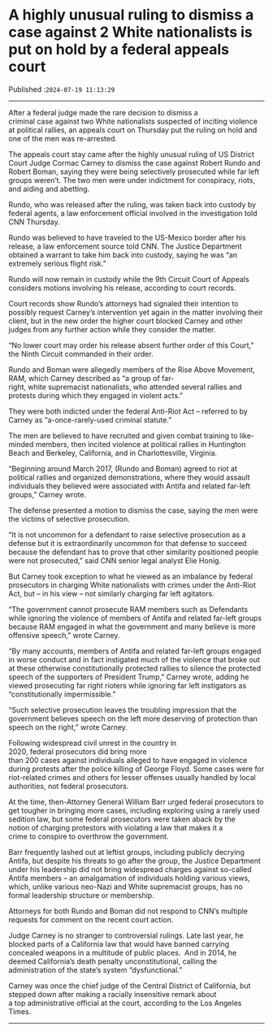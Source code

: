 # A highly unusual ruling to dismiss a case against 2 White nationalists is put on hold by a federal appeals court

Published :`2024-07-19 11:13:29`

---

After a federal judge made the rare decision to dismiss a criminal case against two White nationalists suspected of inciting violence at political rallies, an appeals court on Thursday put the ruling on hold and one of the men was re-arrested.

The appeals court stay came after the highly unusual ruling of US District Court Judge Cormac Carney to dismiss the case against Robert Rundo and Robert Boman, saying they were being selectively prosecuted while far left groups weren’t. The two men were under indictment for conspiracy, riots, and aiding and abetting.

Rundo, who was released after the ruling, was taken back into custody by federal agents, a law enforcement official involved in the investigation told CNN Thursday.

Rundo was believed to have traveled to the US-Mexico border after his release, a law enforcement source told CNN. The Justice Department obtained a warrant to take him back into custody, saying he was “an extremely serious flight risk.”

Rundo will now remain in custody while the 9th Circuit Court of Appeals considers motions involving his release, according to court records.

Court records show Rundo’s attorneys had signaled their intention to possibly request Carney’s intervention yet again in the matter involving their client, but in the new order the higher court blocked Carney and other judges from any further action while they consider the matter.

“No lower court may order h﻿is release absent further order of this Court,” the Ninth Circuit commanded in their order.

Rundo and Boman were allegedly members of the Rise Above Movement, RAM, which Carney described as “a group of far-right, white supremacist nationalists, who attended several rallies and protests during which they engaged in violent acts.”

They were both indicted under the federal Anti-Riot Act – referred to by Carney as “a-once-rarely-used criminal statute.”

The men are believed to have recruited and given combat training to like-minded members, then incited violence at political rallies in Huntington Beach and Berkeley, California, and in Charlottesville, Virginia.

“Beginning around March 2017, (Rundo and Boman) agreed to riot at political rallies and organized demonstrations, where they would assault individuals they believed were associated with Antifa and related far-left groups,” Carney wrote.

The defense presented a motion to dismiss the case, saying the men were the victims of selective prosecution.

“It is not uncommon for a defendant to raise selective prosecution as a defense but it is extraordinarily uncommon for that defense to succeed because the defendant has to prove that other similarity positioned people were not prosecuted,” said CNN senior legal analyst Elie Honig.

But Carney took exception to what he viewed as an imbalance by federal prosecutors in charging White nationalists with crimes under the Anti-Riot Act, but – in his view – not similarly charging far left agitators.

“The government cannot prosecute RAM members such as Defendants while ignoring the violence of members of Antifa and related far-left groups because RAM engaged in what the government and many believe is more offensive speech,” wrote Carney.

“By many accounts, members of Antifa and related far-left groups engaged in worse conduct and in fact instigated much of the violence that broke out at these otherwise constitutionally protected rallies to silence the protected speech of the supporters of President Trump,” Carney wrote, adding he viewed prosecuting far right rioters while ignoring far left instigators as “constitutionally impermissible.”

“Such selective prosecution leaves the troubling impression that the government believes speech on the left more deserving of protection than speech on the right,” wrote Carney.

Following widespread civil unrest in the country in 2020, federal prosecutors did bring more than 200 cases against individuals alleged to have engaged in violence during protests after the police killing of George Floyd. Some cases were for riot-related crimes and others for lesser offenses usually handled by local authorities, not federal prosecutors.

At the time, then-Attorney General William Barr urged federal prosecutors to get tougher in bringing more cases, including exploring using a rarely used sedition law, but some federal prosecutors were taken aback by the notion of charging protestors with violating a law that makes it a crime to conspire to overthrow the government.

Barr frequently lashed out at leftist groups, including publicly decrying Antifa, but despite his threats to go after the group, the Justice Department under his leadership did not bring widespread charges against so-called Antifa members – an amalgamation of individuals holding various views, which, unlike various neo-Nazi and White supremacist groups, has no formal leadership structure or membership.

Attorneys for both Rundo and Boman did not respond to CNN’s multiple requests for comment on the recent court action.

Judge Carney is no stranger to controversial rulings. Late last year, he blocked parts of a California law that would have banned carrying concealed weapons in a multitude of public places.  And in 2014, he deemed California’s death penalty unconstitutional, calling the administration of the state’s system “dysfunctional.”

Carney was once the chief judge of the Central District of California, but stepped down after making a racially insensitive remark about a top administrative official at the court, according to the Los Angeles Times.

---

